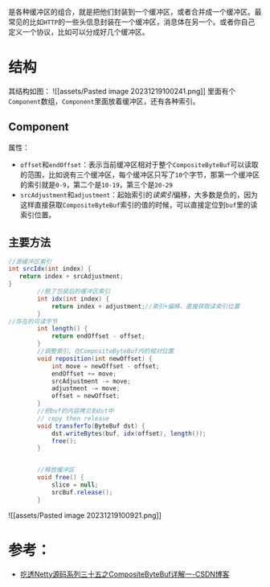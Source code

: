 是各种缓冲区的组合，就是把他们封装到一个缓冲区，或者合并成一个缓冲区。最常见的比如`HTTP`的一些头信息封装在一个缓冲区，消息体在另一个。或者你自己定义一个协议，比如可以分成好几个缓冲区。

# 结构
其结构如图：
![[assets/Pasted image 20231219100241.png]]
里面有个`Component`数组，`Component`里面放着缓冲区，还有各种索引。

## Component
属性：
- `offset`和`endOffset`：表示当前缓冲区相对于整个`CompositeByteBuf`可以读取的范围，比如说有三个缓冲区，每个缓冲区只写了`10`个字节，那第一个缓冲区的索引就是`0-9`，第二个是`10-19`，第三个是`20-29`
- `srcAdjustment`和`adjustment`：起始索引的*读索引*偏移，大多数是负的，因为这样直接获取`CompositeByteBuf`索引的值的时候，可以直接定位到`buf`里的读索引位置。

## 主要方法
```java
//源缓冲区索引
int srcIdx(int index) {
   return index + srcAdjustment;
}
        //脱了包装后的缓冲区索引
        int idx(int index) {
            return index + adjustment;//索引+偏移，直接获取读索引位置
        }
//存在的可读字节
        int length() {
            return endOffset - offset;
        }
        //调整索引，在CompositeByteBuf内的相对位置
        void reposition(int newOffset) {
            int move = newOffset - offset;
            endOffset += move;
            srcAdjustment -= move;
            adjustment -= move;
            offset = newOffset;
        }
        //把buf的内容拷贝到dst中
        // copy then release
        void transferTo(ByteBuf dst) {
            dst.writeBytes(buf, idx(offset), length());
            free();
        }


        //释放缓冲区
        void free() {
            slice = null;
            srcBuf.release();
        }

```

![[assets/Pasted image 20231219100921.png]]

# 参考：
- [吃透Netty源码系列三十五之CompositeByteBuf详解一-CSDN博客](https://blog.csdn.net/wangwei19871103/article/details/104486129)